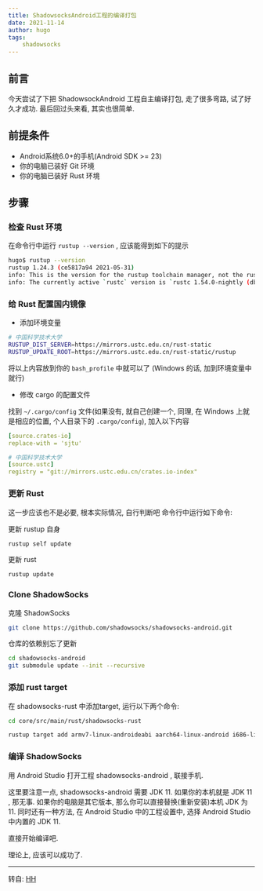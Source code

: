 ```yaml
---
title: ShadowsocksAndroid工程的编译打包
date: 2021-11-14
author: hugo
tags:
    shadowsocks
---
```


## 前言

今天尝试了下把 ShadowsockAndroid 工程自主编译打包, 走了很多弯路, 试了好久才成功. 最后回过头来看, 其实也很简单.

## 前提条件

* Android系统6.0+的手机(Android SDK >= 23)
* 你的电脑已装好 Git 环境
* 你的电脑已装好 Rust 环境

## 步骤

### 检查 Rust 环境

在命令行中运行 `rustup --version` , 应该能得到如下的提示

```bash
hugo$ rustup --version
rustup 1.24.3 (ce5817a94 2021-05-31)
info: This is the version for the rustup toolchain manager, not the rustc compiler.
info: The currently active `rustc` version is `rustc 1.54.0-nightly (dbe459ded 2021-06-02)`
```

### 给 Rust 配置国内镜像

* 添加环境变量

```bash
# 中国科学技术大学
RUSTUP_DIST_SERVER=https://mirrors.ustc.edu.cn/rust-static
RUSTUP_UPDATE_ROOT=https://mirrors.ustc.edu.cn/rust-static/rustup
```

将以上内容放到你的 `bash_profile` 中就可以了 (Windows 的话, 加到环境变量中就行)

* 修改 cargo 的配置文件

找到 `~/.cargo/config` 文件(如果没有, 就自己创建一个, 同理, 在 Windows 上就是相应的位置, 个人目录下的 `.cargo/config`), 加入以下内容

```yml
[source.crates-io]
replace-with = 'sjtu'

# 中国科学技术大学
[source.ustc]
registry = "git://mirrors.ustc.edu.cn/crates.io-index"
```


### 更新 Rust

这一步应该也不是必要, 根本实际情况, 自行判断吧
命令行中运行如下命令:

更新 rustup 自身
```bash
rustup self update
```

更新 rust
```bash
rustup update
```

### Clone ShadowSocks

克隆 ShadowSocks
```bash
git clone https://github.com/shadowsocks/shadowsocks-android.git
```

仓库的依赖别忘了更新
```bash
cd shadowsocks-android
git submodule update --init --recursive
```

### 添加 rust target

在 shadowsocks-rust 中添加target, 运行以下两个命令:

```bash
cd core/src/main/rust/shadowsocks-rust
```

```bash
rustup target add armv7-linux-androideabi aarch64-linux-android i686-linux-android x86_64-linux-android
```

### 编译 ShadowSocks

用 Android Studio 打开工程 shadowsocks-android , 联接手机.


这里要注意一点, shadowsocks-android 需要 JDK 11.
如果你的本机就是 JDK 11 , 那无事.
如果你的电脑是其它版本, 那么你可以直接替换(重新安装)本机 JDK 为 11.
同时还有一种方法, 在 Android Studio 中的工程设置中, 选择 Android Studio 中内置的 JDK 11.


直接开始编译吧.


理论上, 应该可以成功了.


---
转自: [HH](http://www.hugohuang.xyz/)

